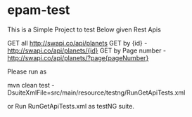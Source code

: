 # epam-test

This is a Simple Project to test Below given Rest Apis

GET all  http://swapi.co/api/planets
GET by {id} - http://swapi.co/api/planets/{id}
GET by Page number - http://swapi.co/api/planets/?page{pageNumber}


Please run as

mvn clean test 
-DsuiteXmlFile=src/main/resource/testng/RunGetApiTests.xml


or Run RunGetApiTests.xml as testNG suite.